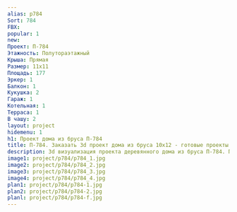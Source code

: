```yaml
---
alias: p784
Sort: 784
FBX: 
popular: 1
new: 
Проект: П-784
Этажность: Полутораэтажный
Крыша: Прямая
Размер: 11х11
Площадь: 177
Эркер: 1
Балкон: 1
Кукушка: 2
Гараж: 1
Котельная: 1
Терраса: 1
В чашу: 2
layout: project
hidemenu: 1
h1: Проект дома из бруса П-784
title: П-784. Заказать 3d проект дома из бруса 10х12 - готовые проекты
description: 3d визуализация проекта деревянного дома из бруса П-784. Площадь 177 м2, размер 10х12. Вы можете внести любые изменения в проект.
image1: project/p784/p784_1.jpg
image2: project/p784/p784_2.jpg
image3: project/p784/p784_3.jpg
image4: project/p784/p784_4.jpg
plan1: project/p784/p784-1.jpg
plan2: project/p784/p784-2.jpg
planl: project/p784/p784-f.jpg
---
```

